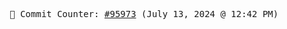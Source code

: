 <p align="center">
    <samp>
        📮 Commit Counter: <a href="https://github.com/Javascript-void0/Javascript-void0/commits/main">#95973</a> (July 13, 2024 @ 12:42 PM)
    </samp>
</p>